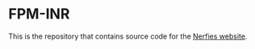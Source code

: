 # FPM-INR

This is the repository that contains source code for the [Nerfies website](https://nerfies.github.io).


